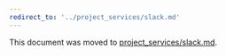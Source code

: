 ```yaml
---
redirect_to: '../project_services/slack.md'
---
```


This document was moved to [project_services/slack.md](../project_services/slack.md).
